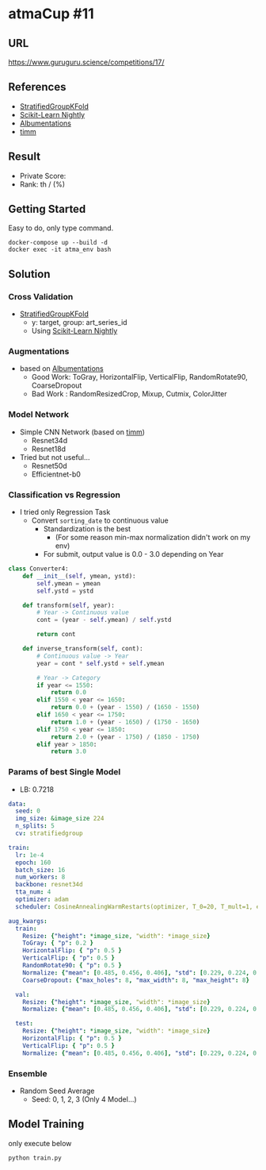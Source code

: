 # atmaCup #11

## URL

https://www.guruguru.science/competitions/17/

## References

- [StratifiedGroupKFold](https://scikit-learn.org/dev/modules/generated/sklearn.model_selection.StratifiedGroupKFold.html)
- [Scikit-Learn Nightly](https://scikit-learn.org/stable/developers/advanced_installation.html#installing-nightly-builds)
- [Albumentations](https://albumentations.ai/docs/)
- [timm](https://github.com/rwightman/pytorch-image-models)



## Result

- Private Score: 
- Rank: th /  (%)


## Getting Started

Easy to do, only type command.

```commandline
docker-compose up --build -d
docker exec -it atma_env bash
```

## Solution

### Cross Validation
- [StratifiedGroupKFold](https://scikit-learn.org/dev/modules/generated/sklearn.model_selection.StratifiedGroupKFold.html)
  - y: target, group: art_series_id
  - Using [Scikit-Learn Nightly](https://scikit-learn.org/stable/developers/advanced_installation.html#installing-nightly-builds)

### Augmentations
- based on [Albumentations](https://albumentations.ai/docs/)
    - Good Work: ToGray, HorizontalFlip, VerticalFlip, RandomRotate90, CoarseDropout
    - Bad Work : RandomResizedCrop, Mixup, Cutmix, ColorJitter
    
### Model Network
- Simple CNN Network (based on [timm](https://github.com/rwightman/pytorch-image-models))
    - Resnet34d
    - Resnet18d
- Tried but not useful...
    - Resnet50d
    - Efficientnet-b0

### Classification vs Regression

- I tried only Regression Task
    - Convert `sorting_date` to continuous value
        - Standardization is the best
            - (For some reason min-max normalization didn't work on my env)
        - For submit, output value is 0.0 - 3.0 depending on Year
    
```python
class Converter4:
    def __init__(self, ymean, ystd):
        self.ymean = ymean
        self.ystd = ystd

    def transform(self, year):
        # Year -> Continuous value
        cont = (year - self.ymean) / self.ystd

        return cont

    def inverse_transform(self, cont):
        # Continuous value -> Year
        year = cont * self.ystd + self.ymean

        # Year -> Category
        if year <= 1550:
            return 0.0
        elif 1550 < year <= 1650:
            return 0.0 + (year - 1550) / (1650 - 1550)
        elif 1650 < year <= 1750:
            return 1.0 + (year - 1650) / (1750 - 1650)
        elif 1750 < year <= 1850:
            return 2.0 + (year - 1750) / (1850 - 1750)
        elif year > 1850:
            return 3.0

```

### Params of best Single Model

- LB: 0.7218
```yaml
data:
  seed: 0
  img_size: &image_size 224
  n_splits: 5
  cv: stratifiedgroup

train:
  lr: 1e-4
  epoch: 160
  batch_size: 16
  num_workers: 8
  backbone: resnet34d
  tta_num: 4
  optimizer: adam
  scheduler: CosineAnnealingWarmRestarts(optimizer, T_0=20, T_mult=1, eta_min=0)

aug_kwargs:
  train:
    Resize: {"height": *image_size, "width": *image_size}
    ToGray: { "p": 0.2 }
    HorizontalFlip: { "p": 0.5 }
    VerticalFlip: { "p": 0.5 }
    RandomRotate90: { "p": 0.5 }
    Normalize: {"mean": [0.485, 0.456, 0.406], "std": [0.229, 0.224, 0.225], "p": 1.0}
    CoarseDropout: {"max_holes": 8, "max_width": 8, "max_height": 8}

  val:
    Resize: {"height": *image_size, "width": *image_size}
    Normalize: {"mean": [0.485, 0.456, 0.406], "std": [0.229, 0.224, 0.225]}

  test:
    Resize: {"height": *image_size, "width": *image_size}
    HorizontalFlip: { "p": 0.5 }
    VerticalFlip: { "p": 0.5 }
    Normalize: {"mean": [0.485, 0.456, 0.406], "std": [0.229, 0.224, 0.225]}


```

### Ensemble

- Random Seed Average
    - Seed: 0, 1, 2, 3 (Only 4 Model...)


## Model Training

only execute below

```commandline
python train.py
```
